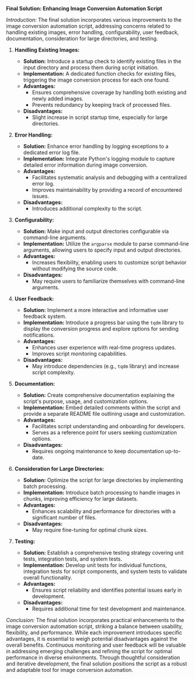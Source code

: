 **Final Solution: Enhancing Image Conversion Automation Script**

*Introduction:*
The final solution incorporates various improvements to the image conversion automation script, addressing concerns related to handling existing images, error handling, configurability, user feedback, documentation, consideration for large directories, and testing.

1. **Handling Existing Images:**
   - **Solution:** Introduce a startup check to identify existing files in the input directory and process them during script initiation.
   - **Implementation:** A dedicated function checks for existing files, triggering the image conversion process for each one found.
   - **Advantages:**
     - Ensures comprehensive coverage by handling both existing and newly added images.
     - Prevents redundancy by keeping track of processed files.
   - **Disadvantages:**
     - Slight increase in script startup time, especially for large directories.

2. **Error Handling:**
   - **Solution:** Enhance error handling by logging exceptions to a dedicated error log file.
   - **Implementation:** Integrate Python's logging module to capture detailed error information during image conversion.
   - **Advantages:**
     - Facilitates systematic analysis and debugging with a centralized error log.
     - Improves maintainability by providing a record of encountered issues.
   - **Disadvantages:**
     - Introduces additional complexity to the script.

3. **Configurability:**
   - **Solution:** Make input and output directories configurable via command-line arguments.
   - **Implementation:** Utilize the `argparse` module to parse command-line arguments, allowing users to specify input and output directories.
   - **Advantages:**
     - Increases flexibility, enabling users to customize script behavior without modifying the source code.
   - **Disadvantages:**
     - May require users to familiarize themselves with command-line arguments.

4. **User Feedback:**
   - **Solution:** Implement a more interactive and informative user feedback system.
   - **Implementation:** Introduce a progress bar using the `tqdm` library to display the conversion progress and explore options for sending notifications.
   - **Advantages:**
     - Enhances user experience with real-time progress updates.
     - Improves script monitoring capabilities.
   - **Disadvantages:**
     - May introduce dependencies (e.g., `tqdm` library) and increase script complexity.

5. **Documentation:**
   - **Solution:** Create comprehensive documentation explaining the script's purpose, usage, and customization options.
   - **Implementation:** Embed detailed comments within the script and provide a separate README file outlining usage and customization.
   - **Advantages:**
     - Facilitates script understanding and onboarding for developers.
     - Serves as a reference point for users seeking customization options.
   - **Disadvantages:**
     - Requires ongoing maintenance to keep documentation up-to-date.

6. **Consideration for Large Directories:**
   - **Solution:** Optimize the script for large directories by implementing batch processing.
   - **Implementation:** Introduce batch processing to handle images in chunks, improving efficiency for large datasets.
   - **Advantages:**
     - Enhances scalability and performance for directories with a significant number of files.
   - **Disadvantages:**
     - May require fine-tuning for optimal chunk sizes.

7. **Testing:**
   - **Solution:** Establish a comprehensive testing strategy covering unit tests, integration tests, and system tests.
   - **Implementation:** Develop unit tests for individual functions, integration tests for script components, and system tests to validate overall functionality.
   - **Advantages:**
     - Ensures script reliability and identifies potential issues early in development.
   - **Disadvantages:**
     - Requires additional time for test development and maintenance.

*Conclusion:*
The final solution incorporates practical enhancements to the image conversion automation script, striking a balance between usability, flexibility, and performance. While each improvement introduces specific advantages, it is essential to weigh potential disadvantages against the overall benefits. Continuous monitoring and user feedback will be valuable in addressing emerging challenges and refining the script for optimal performance in diverse environments. Through thoughtful consideration and iterative development, the final solution positions the script as a robust and adaptable tool for image conversion automation.